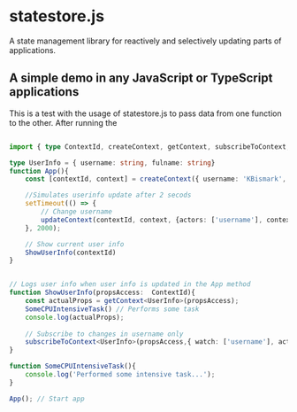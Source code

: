 # statestore.js
A state management library for reactively and selectively updating parts of applications.


## A simple demo in any JavaScript or TypeScript applications
This is a test with the usage of statestore.js to pass data from one function to the other. 
After running the 

```ts

import { type ContextId, createContext, getContext, subscribeToContext, updateContext } from "statestorejs";

type UserInfo = { username: string, fulname: string}
function App(){
    const [contextId, context] = createContext({ username: 'KBismark', fulname: 'Bismark Yamoah'});

    //Simulates userinfo update after 2 secods
    setTimeout(() => {
        // Change username
        updateContext(contextId, context, {actors: ['username'], context: {username: 'KBis'}})
    }, 2000);

    // Show current user info
    ShowUserInfo(contextId)
}


// Logs user info when user info is updated in the App method
function ShowUserInfo(propsAccess:  ContextId){
    const actualProps = getContext<UserInfo>(propsAccess);
    SomeCPUIntensiveTask() // Performs some task
    console.log(actualProps);
    
    // Subscribe to changes in username only
    subscribeToContext<UserInfo>(propsAccess,{ watch: ['username'], action: (newProps)=>console.log(newProps)})
}

function SomeCPUIntensiveTask(){
    console.log('Performed some intensive task...');
}

App(); // Start app

```

